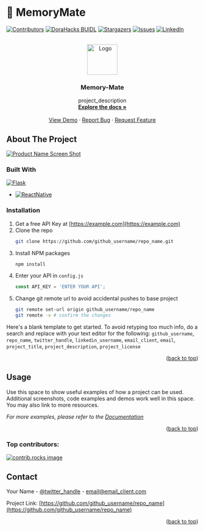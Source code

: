 # 🧠 MemoryMate

[![Contributors][contributors-shield]][contributors-url]
[![DoraHacks BUIDL](https://img.shields.io/badge/DoraHacks-BUIDL-blue)](https://dorahacks.io/buidl/21584)
[![Stargazers][stars-shield]][stars-url]
[![Issues][issues-shield]][issues-url]
[![LinkedIn][linkedin-shield]][linkedin-url]

<br />
<div align="center">
  <a href="https://github.com/GrewalCreator/MemoryMate">
    <img src="images/logo.png" alt="Logo" width="80" height="80">
  </a>

<h3 align="center">Memory-Mate</h3>

  <p align="center">
    project_description
    <br />
    <a href="https://github.com/GrewalCreator/MemoryMate"><strong>Explore the docs »</strong></a>
    <br />
    <br />
    <a href="https://github.com/GrewalCreator/MemoryMate">View Demo</a>
    &middot;
    <a href="https://github.com/GrewalCreator/MemoryMate/issues/new?labels=bug&template=bug-report---.md">Report Bug</a>
    &middot;
    <a href="https://github.com/GrewalCreator/MemoryMate/issues/new?labels=enhancement&template=feature-request---.md">Request Feature</a>
  </p>
</div>


## About The Project

[![Product Name Screen Shot][product-screenshot]](https://example.com)

### Built With
 [![Flask][Flask.py]][Flask-url]
* [![ReactNative][ReactNative.tsx]][ReactNative-url]


### Installation

1. Get a free API Key at [https://example.com](https://example.com)
2. Clone the repo
   ```sh
   git clone https://github.com/github_username/repo_name.git
   ```
3. Install NPM packages
   ```sh
   npm install
   ```
4. Enter your API in `config.js`
   ```js
   const API_KEY = 'ENTER YOUR API';
   ```
5. Change git remote url to avoid accidental pushes to base project
   ```sh
   git remote set-url origin github_username/repo_name
   git remote -v # confirm the changes
   ```

Here's a blank template to get started. To avoid retyping too much info, do a search and replace with your text editor for the following: `github_username`, `repo_name`, `twitter_handle`, `linkedin_username`, `email_client`, `email`, `project_title`, `project_description`, `project_license`

<p align="right">(<a href="#readme-top">back to top</a>)</p>



<!-- USAGE EXAMPLES -->
## Usage

Use this space to show useful examples of how a project can be used. Additional screenshots, code examples and demos work well in this space. You may also link to more resources.

_For more examples, please refer to the [Documentation](https://example.com)_

<p align="right">(<a href="#readme-top">back to top</a>)</p>


### Top contributors:

<a href="https://github.com/github_username/repo_name/graphs/contributors">
  <img src="https://contrib.rocks/image?repo=github_username/repo_name" alt="contrib.rocks image" />
</a>




<!-- CONTACT -->
## Contact

Your Name - [@twitter_handle](https://twitter.com/twitter_handle) - email@email_client.com

Project Link: [https://github.com/github_username/repo_name](https://github.com/github_username/repo_name)

<p align="right">(<a href="#readme-top">back to top</a>)</p>


[contributors-shield]: https://img.shields.io/github/contributors/github_username/repo_name.svg?style=for-the-badge
[contributors-url]: https://github.com/github_username/repo_name/graphs/contributors

[stars-shield]: https://img.shields.io/github/stars/github_username/repo_name.svg?style=for-the-badge
[stars-url]: https://github.com/github_username/repo_name/stargazers

[issues-shield]: https://img.shields.io/github/issues/github_username/repo_name.svg?style=for-the-badge
[issues-url]: https://github.com/github_username/repo_name/issues

[linkedin-shield]: https://img.shields.io/badge/-LinkedIn-black.svg?style=for-the-badge&logo=linkedin&colorB=555
[linkedin-url]: https://linkedin.com/in/linkedin_username

[product-screenshot]: images/screenshot.png

[Flask.py]: https://img.shields.io/badge/React-20232A?style=for-the-badge&logo=react&logoColor=61DAFB
[Flask-url]: https://reactjs.org/
[ReactNative.tsx]: https://img.shields.io/badge/React-20232A?style=for-the-badge&logo=react&logoColor=61DAFB
[ReactNative-url]: https://reactjs.org/

